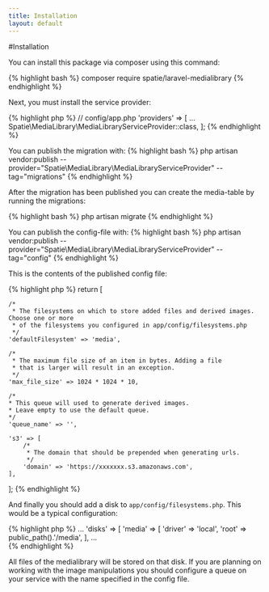 ```yaml
---
title: Installation
layout: default
---
```

#Installation

You can install this package via composer using this command:

{% highlight bash %}
composer require spatie/laravel-medialibrary
{% endhighlight %}

Next, you must install the service provider:

{% highlight php %}
// config/app.php
'providers' => [
    ...
    Spatie\MediaLibrary\MediaLibraryServiceProvider::class,
];
{% endhighlight %}

You can publish the migration with:
{% highlight bash %}
php artisan vendor:publish --provider="Spatie\MediaLibrary\MediaLibraryServiceProvider" --tag="migrations"
{% endhighlight %}

After the migration has been published you can create the media-table by running the migrations:

{% highlight bash %}
php artisan migrate
{% endhighlight %}

You can publish the config-file with:
{% highlight bash %}
php artisan vendor:publish --provider="Spatie\MediaLibrary\MediaLibraryServiceProvider" --tag="config"
{% endhighlight %}

This is the contents of the published config file:

{% highlight php %}
return [

    /*
     * The filesystems on which to store added files and derived images. Choose one or more
     * of the filesystems you configured in app/config/filesystems.php
     */
    'defaultFilesystem' => 'media',

    /*
     * The maximum file size of an item in bytes. Adding a file
     * that is larger will result in an exception.
     */
    'max_file_size' => 1024 * 1024 * 10,

    /*
    * This queue will used to generate derived images.
    * Leave empty to use the default queue.
    */
    'queue_name' => '',
    
    's3' => [
        /*
         * The domain that should be prepended when generating urls.
         */
        'domain' => 'https://xxxxxxx.s3.amazonaws.com',
    ],
];
{% endhighlight %}

And finally you should add a disk to `app/config/filesystems.php`. This would be a typical configuration:

{% highlight php %}
    ...
	'disks' => [
        'media' => [
            'driver' => 'local',
            'root'   => public_path().'/media',
        ],
    ...    
{% endhighlight %}

All files of the medialibrary will be stored on that disk. If you are planning on
working with the image manipulations you should configure a queue on your service 
with the name specified in the config file.